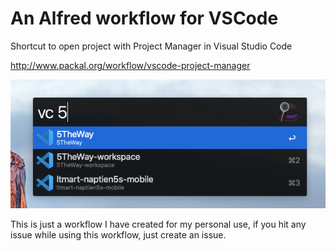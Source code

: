 # An Alfred workflow for VSCode

Shortcut to open project with Project Manager in Visual Studio Code

http://www.packal.org/workflow/vscode-project-manager

![Alt text](screenshot.png?raw=true "Screenshot")

This is just a workflow I have created for my personal use, if you hit any issue while using this workflow, just create an issue.